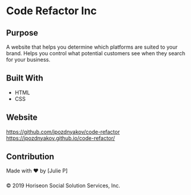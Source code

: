 # Code Refactor Inc

## Purpose
A website that helps you determine which platforms are suited to your brand. Helps you control what potential customers see when they search for your business.

## Built With
* HTML
* CSS

## Website
https://github.com/jpozdnyakov/code-refactor </br>
https://jpozdnyakov.github.io/code-refactor/

## Contribution
Made with ❤️ by [Julie P]

### 
 &copy; 2019 Horiseon Social Solution Services, Inc.
